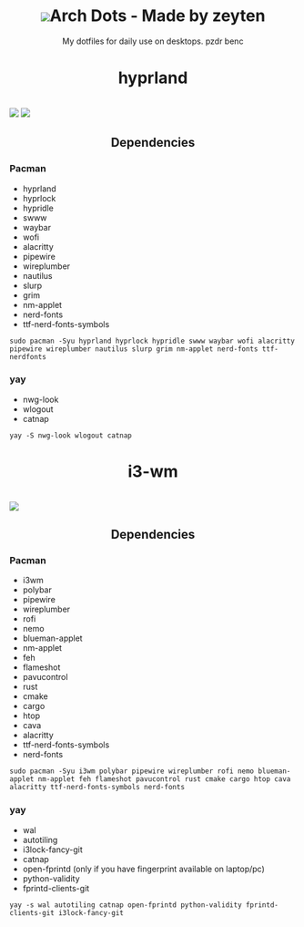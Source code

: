 <h1 align="center"><img src="https://github.com/user-attachments/assets/65766207-72ff-4373-9d14-0403dec7e37c">Arch Dots - Made by zeyten</h1>
<p align="center">My dotfiles for daily use on desktops. pzdr benc</p>

<h1 align="center">hyprland</h1> <br>
<img src ="https://github.com/user-attachments/assets/a7c852f2-9d75-4d6c-ae2a-0d55a43b6e9b"></img>
<img src ="https://github.com/user-attachments/assets/dd233827-9bcf-455b-b913-389f0bad8542"</img>

<h2 align="center">Dependencies</h2>
    <h3>Pacman</h3>
    <ul>
        <li>hyprland</li>
        <li>hyprlock</li>
        <li>hypridle</li>
        <li>swww</li>
        <li>waybar</li>
        <li>wofi</li>
        <li>alacritty</li>
        <li>pipewire</li>
        <li>wireplumber</li>
        <li>nautilus</li>
        <li>slurp</li>
        <li>grim</li>
        <li>nm-applet</li>
        <li>nerd-fonts</li>
        <li>ttf-nerd-fonts-symbols</li>
    </ul>

```
sudo pacman -Syu hyprland hyprlock hypridle swww waybar wofi alacritty pipewire wireplumber nautilus slurp grim nm-applet nerd-fonts ttf-nerdfonts
```

 <h3>yay</h3>
    <ul>
        <li>nwg-look</li>
        <li>wlogout</li>
        <li>catnap</li>
    </ul>
    
```
yay -S nwg-look wlogout catnap
```

<h1 align="center">i3-wm</h1> <br>
<img src="https://github.com/user-attachments/assets/987df2de-6f1b-46bd-92c3-1ff018e7f53e"></img>
<h2 align="center">Dependencies</h2>

<h3>Pacman</h3>
    <ul>
        <li>i3wm</li>
        <li>polybar</li>
        <li>pipewire</li>
        <li>wireplumber</li>
        <li>rofi</li>
        <li>nemo</li>
        <li>blueman-applet</li>
        <li>nm-applet</li>
        <li>feh</li>
        <li>flameshot</li>
        <li>pavucontrol</li>
        <li>rust</li>
        <li>cmake</li>
        <li>cargo</li>
        <li>htop</li>
        <li>cava</li>
        <li>alacritty</li>
        <li>ttf-nerd-fonts-symbols</li>
        <li>nerd-fonts</li>
    </ul>

```
sudo pacman -Syu i3wm polybar pipewire wireplumber rofi nemo blueman-applet nm-applet feh flameshot pavucontrol rust cmake cargo htop cava alacritty ttf-nerd-fonts-symbols nerd-fonts
```
 <h3>yay</h3>
    <ul>
        <li>wal</li>
        <li>autotiling</li>
        <li>i3lock-fancy-git</li>
        <li>catnap</li>
        <li>open-fprintd (only if you have fingerprint available on laptop/pc)</li>
        <li>python-validity</li>
        <li>fprintd-clients-git</li>
    </ul>

```
yay -s wal autotiling catnap open-fprintd python-validity fprintd-clients-git i3lock-fancy-git
```
